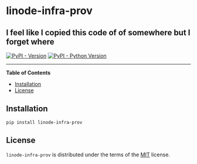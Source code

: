 # linode-infra-prov
## I feel like I copied this code of of somewhere but I forget where

[![PyPI - Version](https://img.shields.io/pypi/v/linode-infra-prov.svg)](https://pypi.org/project/linode-infra-prov)
[![PyPI - Python Version](https://img.shields.io/pypi/pyversions/linode-infra-prov.svg)](https://pypi.org/project/linode-infra-prov)

-----

**Table of Contents**

- [Installation](#installation)
- [License](#license)

## Installation

```console
pip install linode-infra-prov
```

## License

`linode-infra-prov` is distributed under the terms of the [MIT](https://spdx.org/licenses/MIT.html) license.
